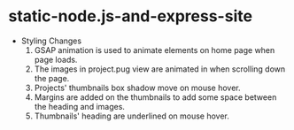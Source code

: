 # static-node.js-and-express-site

- Styling Changes
  1. GSAP animation is used to animate elements on home page when page loads. 
  2. The images in project.pug view are animated in when scrolling down the page.
  3. Projects' thumbnails box shadow move on mouse hover.
  4. Margins are added on the thumbnails to add some space between the heading and images.
  5. Thumbnails' heading are underlined on mouse hover.

